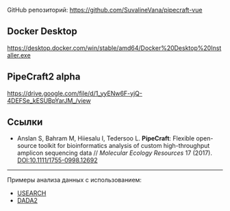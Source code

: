 
GitHub репозиторий: https://github.com/SuvalineVana/pipecraft-vue

## Docker Desktop
https://desktop.docker.com/win/stable/amd64/Docker%20Desktop%20Installer.exe

## PipeCraft2 alpha
https://drive.google.com/file/d/1_yyENw6F-yjQ-4DEFSe_kESUBpYarJM_/view


## Ссылки

- Anslan S, Bahram M, Hiiesalu I, Tedersoo L. **PipeCraft**: Flexible open-source toolkit for bioinformatics analysis of custom high-throughput amplicon sequencing data // _Molecular Ecology Resources_ 17 (2017). [DOI:10.1111/1755-0998.12692](https://onlinelibrary.wiley.com/doi/10.1111/1755-0998.12692)


_________________

Примеры анализа данных с использованием:
- [USEARCH](01_USEARCH.md)
- [DADA2](02_DADA2.md)

